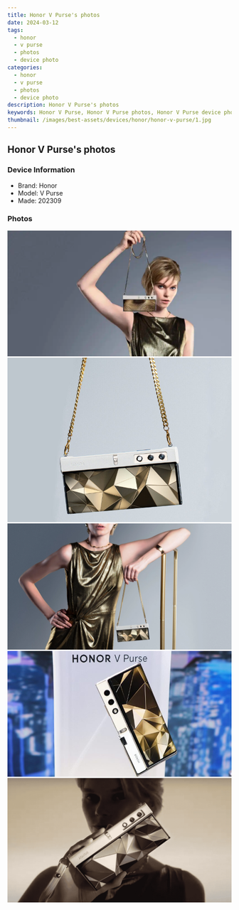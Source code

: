 ```yaml
---
title: Honor V Purse's photos
date: 2024-03-12
tags: 
  - honor
  - v purse
  - photos
  - device photo
categories: 
  - honor
  - v purse
  - photos
  - device photo
description: Honor V Purse's photos
keywords: Honor V Purse, Honor V Purse photos, Honor V Purse device photo
thumbnail: /images/best-assets/devices/honor/honor-v-purse/1.jpg
---
```


## Honor V Purse's photos

### Device Information

- Brand: Honor
- Model: V Purse
- Made: 202309

### Photos

![/images/best-assets/devices/honor/honor-v-purse/1.jpg](/images/best-assets/devices/honor/honor-v-purse/1.jpg)
![/images/best-assets/devices/honor/honor-v-purse/2.jpg](/images/best-assets/devices/honor/honor-v-purse/2.jpg)
![/images/best-assets/devices/honor/honor-v-purse/3.jpg](/images/best-assets/devices/honor/honor-v-purse/3.jpg)
![/images/best-assets/devices/honor/honor-v-purse/4.jpg](/images/best-assets/devices/honor/honor-v-purse/4.jpg)
![/images/best-assets/devices/honor/honor-v-purse/5.jpg](/images/best-assets/devices/honor/honor-v-purse/5.jpg)
